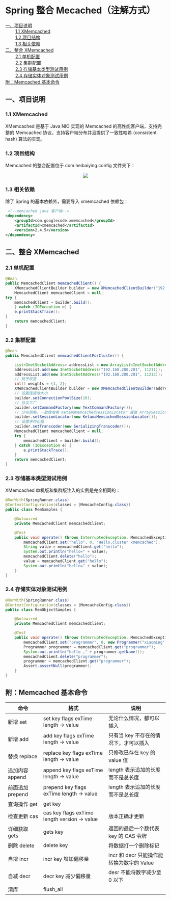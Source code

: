 # Spring 整合 Mecached（注解方式）

<nav>
<a href="#一项目说明">一、项目说明</a><br/>
&nbsp;&nbsp;&nbsp;&nbsp;&nbsp;&nbsp;&nbsp;&nbsp;<a href="#11--XMemcached">1.1  XMemcached</a><br/>
&nbsp;&nbsp;&nbsp;&nbsp;&nbsp;&nbsp;&nbsp;&nbsp;<a href="#12-项目结构">1.2 项目结构</a><br/>
&nbsp;&nbsp;&nbsp;&nbsp;&nbsp;&nbsp;&nbsp;&nbsp;<a href="#13-相关依赖">1.3 相关依赖</a><br/>
<a href="#二整合-XMemcached">二、整合 XMemcached</a><br/>
&nbsp;&nbsp;&nbsp;&nbsp;&nbsp;&nbsp;&nbsp;&nbsp;<a href="#21-单机配置">2.1 单机配置</a><br/>
&nbsp;&nbsp;&nbsp;&nbsp;&nbsp;&nbsp;&nbsp;&nbsp;<a href="#22-集群配置">2.2 集群配置</a><br/>
&nbsp;&nbsp;&nbsp;&nbsp;&nbsp;&nbsp;&nbsp;&nbsp;<a href="#23-存储基本类型测试用例">2.3 存储基本类型测试用例</a><br/>
&nbsp;&nbsp;&nbsp;&nbsp;&nbsp;&nbsp;&nbsp;&nbsp;<a href="#24-存储实体对象测试用例">2.4 存储实体对象测试用例</a><br/>
<a href="#附Memcached-基本命令">附：Memcached 基本命令</a><br/>
</nav>

## 一、项目说明

### 1.1  XMemcached

XMemcached 是基于 Java NIO 实现的 Memcached 的高性能客户端，支持完整的 Memcached 协议，支持客户端分布并且提供了一致性哈希 (consistent hash) 算法的实现。

### 1.2 项目结构

Memcached 的整合配置位于 com.heibaiying.config 文件夹下：

<div align="center"> <img src="https://github.com/heibaiying/spring-samples-for-all/blob/master/pictures/spring-memcached-annotation.png"/> </div>


### 1.3 相关依赖

除了 Spring 的基本依赖外，需要导入 xmemcached 依赖包：

```xml
 <!--memcached java 客户端-->
<dependency>
    <groupId>com.googlecode.xmemcached</groupId>
    <artifactId>xmemcached</artifactId>
    <version>2.4.5</version>
</dependency>
```



## 二、整合 XMemcached

### 2.1 单机配置

```java
@Bean
public MemcachedClient memcachedClient() {
    XMemcachedClientBuilder builder = new XMemcachedClientBuilder("192.168.200.201:11211");
    MemcachedClient memcachedClient = null;
try {
	memcachedClient = builder.build();
	} catch (IOException e) {
	e.printStackTrace();
}
	return memcachedClient;
}
```

### 2.2 集群配置

```java
@Bean
public MemcachedClient memcachedClientForCluster() {

    List<InetSocketAddress> addressList = new ArrayList<InetSocketAddress>();
    addressList.add(new InetSocketAddress("192.168.200.201", 11211));
    addressList.add(new InetSocketAddress("192.168.200.201", 11212));
    // 赋予权重
    int[] weights = {1, 2};
    XMemcachedClientBuilder builder = new XMemcachedClientBuilder(addressList, weights);
    // 设置连接池大小
    builder.setConnectionPoolSize(10);
    // 协议工厂
    builder.setCommandFactory(new TextCommandFactory());
    // 分布策略，一致性哈希 KetamaMemcachedSessionLocator 或者 ArraySessionLocator(默认)
    builder.setSessionLocator(new KetamaMemcachedSessionLocator());
    // 设置序列化器
    builder.setTranscoder(new SerializingTranscoder());
    MemcachedClient memcachedClient = null;
    try {
        memcachedClient = builder.build();
    } catch (IOException e) {
        e.printStackTrace();
    }
    return memcachedClient;
}
```

### 2.3 存储基本类型测试用例

XMemcached  单机版和集群版注入的实例是完全相同的：

```java
@RunWith(SpringRunner.class)
@ContextConfiguration(classes = {MemcacheConfig.class})
public class MemSamples {

    @Autowired
    private MemcachedClient memcachedClient;

    @Test
    public void operate() throws InterruptedException, MemcachedException, TimeoutException {
        memcachedClient.set("hello", 0, "Hello,cluster xmemcached");
        String value = memcachedClient.get("hello");
        System.out.println("hello=" + value);
        memcachedClient.delete("hello");
        value = memcachedClient.get("hello");
        System.out.println("hello=" + value);
    }
}
```

### 2.4 存储实体对象测试用例

```java
@RunWith(SpringRunner.class)
@ContextConfiguration(classes = {MemcacheConfig.class})
public class MemObjectSamples {

    @Autowired
    private MemcachedClient memcachedClient;

    @Test
    public void operate() throws InterruptedException, MemcachedException, TimeoutException {
        memcachedClient.set("programmer", 0, new Programmer("xiaoming", 12, 5000.21f, new Date()));
        Programmer programmer = memcachedClient.get("programmer");
        System.out.println("hello ," + programmer.getName());
        memcachedClient.delete("programmer");
        programmer = memcachedClient.get("programmer");
        Assert.assertNull(programmer);
    }
}
```



## 附：Memcached 基本命令

| 命令            | 格式                                               | 说明                                  |
| --------------- | -------------------------------------------------- | ------------------------------------- |
| 新增 set        | set  key  flags   exTime  length -> value          | 无论什么情况，都可以插入              |
| 新增 add        | add key  flags   exTime  length -> value           | 只有当 key 不存在的情况下，才可以插入   |
| 替换 replace    | replace  key  flags   exTime  length -> value      | 只修改已存在 key 的 value 值              |
| 追加内容 append  | append  key  flags   exTime  length -> value       | length 表示追加的长度而不是总长度      |
| 前面追加 prepend | prepend  key  flags   exTime  length -> value      | length 表示追加的长度而不是总长度      |
| 查询操作 get    | get  key                                           |                                       |
| 检查更新 cas    | cas  key  flags  exTime  length  version  -> value | 版本正确才更新                        |
| 详细获取 gets   | gets   key                                         | 返回的最后一个数代表 key 的 CAS 令牌  |
| 删除 delete     | delete   key                                       | 将数据打一个删除标记                  |
| 自增 incr       | incr  key  增加偏移量                              | incr 和 decr 只能操作能转换为数字的 Value |
| 自减 decr       | decr  key  减少偏移量                              | desr 不能将数字减少至 0 以下             |
| 清库            | flush_all                                          |                                       |
